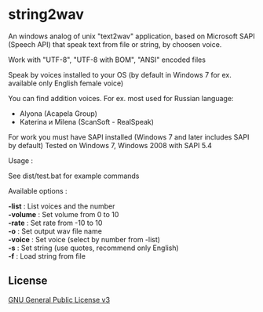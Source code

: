 # string2wav

An windows analog of unix "text2wav" application, based on Microsoft SAPI (Speech API) that speak text from file or string, by choosen voice.

Work with "UTF-8", "UTF-8 with BOM", "ANSI" encoded files

Speak by voices installed to your OS (by default in Windows 7 for ex. available only English female voice)

You can find addition voices. 
For ex. most used for Russian language:

   - Alyona (Acapela Group)
   - Katerina и Milena (ScanSoft - RealSpeak)
   
For work you must have SAPI installed (Windows 7 and later includes SAPI by default)
Tested on Windows 7, Windows 2008 with SAPI 5.4

Usage : 

See dist/test.bat for example commands

Available options :

**-list** : List voices and the number<br>
**-volume** : Set volume from 0 to 10<br>
**-rate** : Set rate from -10 to 10<br>
**-o** : Set output wav file name<br>
**-voice** : Set voice (select by number from -list)<br>
**-s** : Set string (use quotes, recommend only English)<br>
**-f** : Load string from file<br>

## License 

 [GNU General Public License v3](http://www.gnu.org/licenses/gpl.html) 